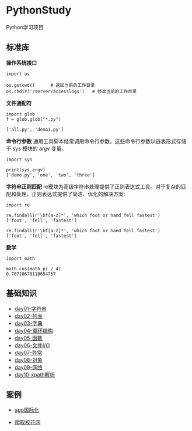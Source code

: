 # PythonStudy

Python学习项目

## 标准库
**操作系统接口**
```
import os

os.getcwd()      # 返回当前的工作目录
os.chdir('/server/accesslogs')   # 修改当前的工作目录
```

**文件通配符**
```
import glob
f = glob.glob("*.py")

['all.py', 'demo1.py']
```

**命令行参数**
通用工具脚本经常调用命令行参数。这些命令行参数以链表形式存储于 sys 模块的 argv 变量。
```
import sys

print(sys.argv)
['demo.py', 'one', 'two', 'three']
```

**字符串正则匹配**
re模块为高级字符串处理提供了正则表达式工具。对于复杂的匹配和处理，正则表达式提供了简洁、优化的解决方案:

```
import re

re.findall(r'\bf[a-z]*', 'which foot or hand fell fastest')
['foot', 'fell', 'fastest']

re.findall(r'\bf[a-z]*', 'which foot or hand fell fastest')
['foot', 'fell', 'fastest']
```

**数学**
```
import math

math.cos(math.pi / 4)
0.70710678118654757
```
 

## 基础知识
- [day01-字符串](https://github.com/SunshineBrother/PythonStudy/blob/main/基础知识/day01-字符串/day01-字符串.md)
- [day02-列表](https://github.com/SunshineBrother/PythonStudy/blob/main/基础知识/day02-列表/day02-列表.md)
- [day03-字典](https://github.com/SunshineBrother/PythonStudy/blob/main/基础知识/day03-字典/day03-字典.md)
- [day04-循环结构](https://github.com/SunshineBrother/PythonStudy/blob/main/基础知识/day04-循环结构/day04-循环结构.md)
- [day05-函数](https://github.com/SunshineBrother/PythonStudy/blob/main/基础知识/day05-函数/day05-函数.md)
- [day06-文件I/O](https://github.com/SunshineBrother/PythonStudy/blob/main/基础知识/day06-文件I:O/day06-文件I:O.md)
- [day07-异常](https://github.com/SunshineBrother/PythonStudy/blob/main/基础知识/day07-异常/day07-异常.md)
- [day08-对象](https://github.com/SunshineBrother/PythonStudy/blob/main/基础知识/day08-对象/day08-对象.md)
- [day09-网络](https://github.com/SunshineBrother/PythonStudy/blob/main/基础知识/day09-网络/day09-网络.md)
- [day10-xpath解析](https://github.com/SunshineBrother/PythonStudy/blob/main/基础知识/day10-xpath解析/day10-xpath解析.md)
 

 


## 案例
- [app国际化](https://github.com/SunshineBrother/PythonStudy/blob/main/案例/app国际化/all.py)

- [爬取校花网](https://github.com/SunshineBrother/PythonStudy/blob/main/案例/爬取校花网/demo1.py)





















